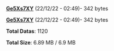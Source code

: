 [**Ge5Xs7XY**](/data/Ge5Xs7XY.txt) (22/12/22 - 02:49)- 342 bytes

[**Ge5Xs7XY**](/data/Ge5Xs7XY.txt) (22/12/22 - 02:49)- 342 bytes

**Total Datas**: 1120

**Total Size**: 6.89 MB / 6.9 MB